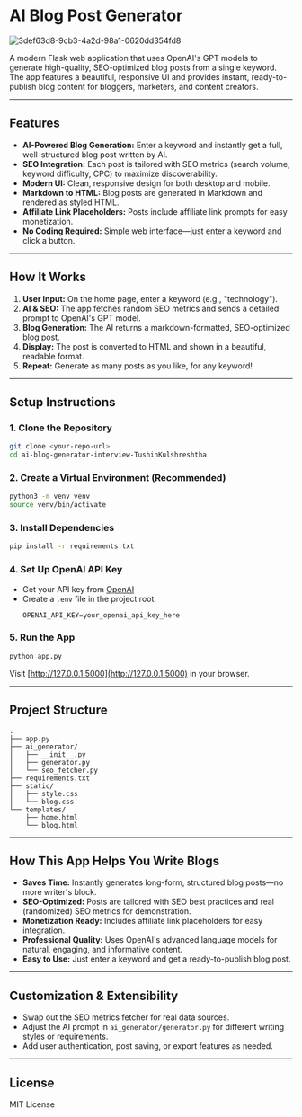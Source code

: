 # AI Blog Post Generator

![3def63d8-9cb3-4a2d-98a1-0620dd354fd8](https://github.com/user-attachments/assets/d1f640bd-5dec-426b-9bf9-a8319d106968)

A modern Flask web application that uses OpenAI's GPT models to generate high-quality, SEO-optimized blog posts from a single keyword. The app features a beautiful, responsive UI and provides instant, ready-to-publish blog content for bloggers, marketers, and content creators.

---

## Features

- **AI-Powered Blog Generation:** Enter a keyword and instantly get a full, well-structured blog post written by AI.
- **SEO Integration:** Each post is tailored with SEO metrics (search volume, keyword difficulty, CPC) to maximize discoverability.
- **Modern UI:** Clean, responsive design for both desktop and mobile.
- **Markdown to HTML:** Blog posts are generated in Markdown and rendered as styled HTML.
- **Affiliate Link Placeholders:** Posts include affiliate link prompts for easy monetization.
- **No Coding Required:** Simple web interface—just enter a keyword and click a button.

---

## How It Works

1. **User Input:** On the home page, enter a keyword (e.g., "technology").
2. **AI & SEO:** The app fetches random SEO metrics and sends a detailed prompt to OpenAI's GPT model.
3. **Blog Generation:** The AI returns a markdown-formatted, SEO-optimized blog post.
4. **Display:** The post is converted to HTML and shown in a beautiful, readable format.
5. **Repeat:** Generate as many posts as you like, for any keyword!

---

## Setup Instructions

### 1. Clone the Repository

```bash
git clone <your-repo-url>
cd ai-blog-generator-interview-TushinKulshreshtha
```

### 2. Create a Virtual Environment (Recommended)

```bash
python3 -m venv venv
source venv/bin/activate
```

### 3. Install Dependencies

```bash
pip install -r requirements.txt
```

### 4. Set Up OpenAI API Key

- Get your API key from [OpenAI](https://platform.openai.com/account/api-keys)
- Create a `.env` file in the project root:
  ```env
  OPENAI_API_KEY=your_openai_api_key_here
  ```

### 5. Run the App

```bash
python app.py
```

Visit [http://127.0.0.1:5000](http://127.0.0.1:5000) in your browser.

---

## Project Structure

```
.
├── app.py
├── ai_generator/
│   ├── __init__.py
│   ├── generator.py
│   └── seo_fetcher.py
├── requirements.txt
├── static/
│   ├── style.css
│   └── blog.css
└── templates/
    ├── home.html
    └── blog.html
```

---

## How This App Helps You Write Blogs

- **Saves Time:** Instantly generates long-form, structured blog posts—no more writer's block.
- **SEO-Optimized:** Posts are tailored with SEO best practices and real (randomized) SEO metrics for demonstration.
- **Monetization Ready:** Includes affiliate link placeholders for easy integration.
- **Professional Quality:** Uses OpenAI's advanced language models for natural, engaging, and informative content.
- **Easy to Use:** Just enter a keyword and get a ready-to-publish blog post.

---

## Customization & Extensibility

- Swap out the SEO metrics fetcher for real data sources.
- Adjust the AI prompt in `ai_generator/generator.py` for different writing styles or requirements.
- Add user authentication, post saving, or export features as needed.

---

## License

MIT License

